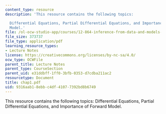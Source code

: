 ```yaml
---
content_type: resource
description: 'This resource contains the following topics:

  Differential Equations, Partial Differential Equations, and Importance of Forward
  Model.'
file: /ol-ocw-studio-app/courses/12-864-inference-from-data-and-models-spring-2005/9316aab18ebbc4df41077392bd8b6749_chap1.pdf
file_size: 373737
file_type: application/pdf
learning_resource_types:
- Lecture Notes
license: https://creativecommons.org/licenses/by-nc-sa/4.0/
ocw_type: OCWFile
parent_title: Lecture Notes
parent_type: CourseSection
parent_uid: e31ddbff-1ff0-3bfb-0353-d7cdba211ac2
resourcetype: Document
title: chap1.pdf
uid: 9316aab1-8ebb-c4df-4107-7392bd8b6749
---
```

This resource contains the following topics:
Differential Equations, Partial Differential Equations, and Importance of Forward Model.